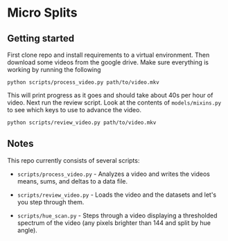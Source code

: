 # Micro Splits

## Getting started

First clone repo and install requirements to a virtual environment. Then download some videos from the google drive. Make sure everything is working by running the following

`python scripts/process_video.py path/to/video.mkv`

This will print progress as it goes and should take about 40s per hour of video. Next run the review script. Look at the contents of `models/mixins.py` to see which keys to use to advance the video.

`python scripts/review_video.py path/to/video.mkv`

## Notes

This repo currently consists of several scripts:

* `scripts/process_video.py` - Analyzes a video and writes the videos means, sums, and deltas to a data file.

* `scripts/review_video.py` - Loads the video and the datasets and let's you step through them.

* `scripts/hue_scan.py` - Steps through a video displaying a thresholded spectrum of the video (any pixels brighter than 144 and split by hue angle).
